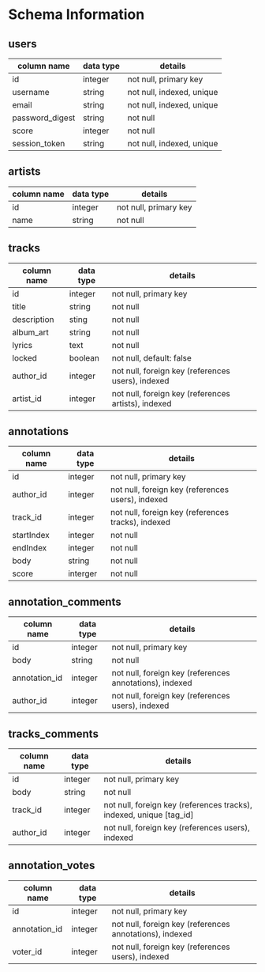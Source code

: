 # Schema Information

## users
column name     | data type | details
----------------|-----------|-----------------------
id              | integer   | not null, primary key
username        | string    | not null, indexed, unique
email           | string    | not null, indexed, unique
password_digest | string    | not null
score           | integer   | not null
session_token   | string    | not null, indexed, unique

## artists
column name | data type | details
------------|-----------|-----------------------
id          | integer   | not null, primary key
name        | string    | not null

## tracks
column name | data type | details
------------|-----------|-----------------------
id          | integer   | not null, primary key
title       | string    | not null
description | sting     | not null
album_art   | string    | not null
lyrics      | text      | not null
locked      | boolean   | not null, default: false
author_id   | integer   | not null, foreign key (references users), indexed
artist_id   | integer   | not null, foreign key (references artists), indexed

## annotations
column name | data type | details
------------|-----------|-----------------------
id          | integer   | not null, primary key
author_id   | integer   | not null, foreign key (references users), indexed
track_id    | integer   | not null, foreign key (references tracks), indexed
startIndex  | integer   | not null
endIndex    | integer   | not null
body        | string    | not null
score       | interger  | not null

## annotation_comments
column name   | data type | details
--------------|-----------|-----------------------
id            | integer   | not null, primary key
body          | string    | not null
annotation_id | integer   | not null, foreign key (references annotations), indexed
author_id     | integer   | not null, foreign key (references users), indexed

## tracks_comments
column name | data type | details
------------|-----------|-----------------------
id          | integer   | not null, primary key
body        | string    | not null
track_id    | integer   | not null, foreign key (references tracks), indexed, unique [tag_id]
author_id   | integer   | not null, foreign key (references users), indexed


## annotation_votes
column name   | data type | details
--------------|-----------|-----------------------
id            | integer   | not null, primary key
annotation_id | integer   | not null, foreign key (references annotations), indexed
voter_id      | integer   | not null, foreign key (references users), indexed
